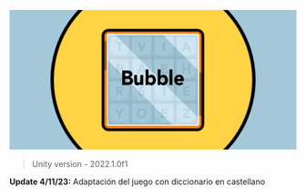 ![](https://github.com/dhruvnps/Bubble/blob/master/Assets/feature.png)


> Unity version - 2022.1.0f1

**Update 4/11/23:** Adaptación del juego con diccionario en castellano
